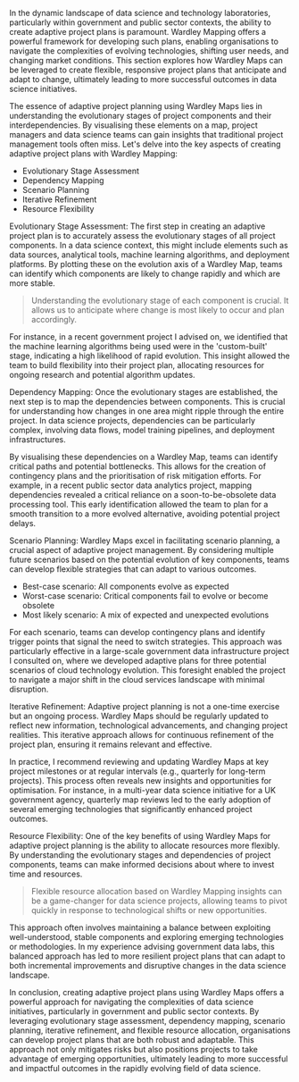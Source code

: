 In the dynamic landscape of data science and technology laboratories, particularly within government and public sector contexts, the ability to create adaptive project plans is paramount. Wardley Mapping offers a powerful framework for developing such plans, enabling organisations to navigate the complexities of evolving technologies, shifting user needs, and changing market conditions. This section explores how Wardley Maps can be leveraged to create flexible, responsive project plans that anticipate and adapt to change, ultimately leading to more successful outcomes in data science initiatives.

The essence of adaptive project planning using Wardley Maps lies in understanding the evolutionary stages of project components and their interdependencies. By visualising these elements on a map, project managers and data science teams can gain insights that traditional project management tools often miss. Let's delve into the key aspects of creating adaptive project plans with Wardley Mapping:

- Evolutionary Stage Assessment
- Dependency Mapping
- Scenario Planning
- Iterative Refinement
- Resource Flexibility

Evolutionary Stage Assessment: The first step in creating an adaptive project plan is to accurately assess the evolutionary stages of all project components. In a data science context, this might include elements such as data sources, analytical tools, machine learning algorithms, and deployment platforms. By plotting these on the evolution axis of a Wardley Map, teams can identify which components are likely to change rapidly and which are more stable.

> Understanding the evolutionary stage of each component is crucial. It allows us to anticipate where change is most likely to occur and plan accordingly.

For instance, in a recent government project I advised on, we identified that the machine learning algorithms being used were in the 'custom-built' stage, indicating a high likelihood of rapid evolution. This insight allowed the team to build flexibility into their project plan, allocating resources for ongoing research and potential algorithm updates.

Dependency Mapping: Once the evolutionary stages are established, the next step is to map the dependencies between components. This is crucial for understanding how changes in one area might ripple through the entire project. In data science projects, dependencies can be particularly complex, involving data flows, model training pipelines, and deployment infrastructures.

By visualising these dependencies on a Wardley Map, teams can identify critical paths and potential bottlenecks. This allows for the creation of contingency plans and the prioritisation of risk mitigation efforts. For example, in a recent public sector data analytics project, mapping dependencies revealed a critical reliance on a soon-to-be-obsolete data processing tool. This early identification allowed the team to plan for a smooth transition to a more evolved alternative, avoiding potential project delays.

Scenario Planning: Wardley Maps excel in facilitating scenario planning, a crucial aspect of adaptive project management. By considering multiple future scenarios based on the potential evolution of key components, teams can develop flexible strategies that can adapt to various outcomes.

- Best-case scenario: All components evolve as expected
- Worst-case scenario: Critical components fail to evolve or become obsolete
- Most likely scenario: A mix of expected and unexpected evolutions

For each scenario, teams can develop contingency plans and identify trigger points that signal the need to switch strategies. This approach was particularly effective in a large-scale government data infrastructure project I consulted on, where we developed adaptive plans for three potential scenarios of cloud technology evolution. This foresight enabled the project to navigate a major shift in the cloud services landscape with minimal disruption.

Iterative Refinement: Adaptive project planning is not a one-time exercise but an ongoing process. Wardley Maps should be regularly updated to reflect new information, technological advancements, and changing project realities. This iterative approach allows for continuous refinement of the project plan, ensuring it remains relevant and effective.

In practice, I recommend reviewing and updating Wardley Maps at key project milestones or at regular intervals (e.g., quarterly for long-term projects). This process often reveals new insights and opportunities for optimisation. For instance, in a multi-year data science initiative for a UK government agency, quarterly map reviews led to the early adoption of several emerging technologies that significantly enhanced project outcomes.

Resource Flexibility: One of the key benefits of using Wardley Maps for adaptive project planning is the ability to allocate resources more flexibly. By understanding the evolutionary stages and dependencies of project components, teams can make informed decisions about where to invest time and resources.

> Flexible resource allocation based on Wardley Mapping insights can be a game-changer for data science projects, allowing teams to pivot quickly in response to technological shifts or new opportunities.

This approach often involves maintaining a balance between exploiting well-understood, stable components and exploring emerging technologies or methodologies. In my experience advising government data labs, this balanced approach has led to more resilient project plans that can adapt to both incremental improvements and disruptive changes in the data science landscape.

In conclusion, creating adaptive project plans using Wardley Maps offers a powerful approach for navigating the complexities of data science initiatives, particularly in government and public sector contexts. By leveraging evolutionary stage assessment, dependency mapping, scenario planning, iterative refinement, and flexible resource allocation, organisations can develop project plans that are both robust and adaptable. This approach not only mitigates risks but also positions projects to take advantage of emerging opportunities, ultimately leading to more successful and impactful outcomes in the rapidly evolving field of data science.